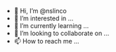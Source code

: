 - 👋 Hi, I’m @nslinco
- 👀 I’m interested in ...
- 🌱 I’m currently learning ...
- 💞️ I’m looking to collaborate on ...
- 📫 How to reach me ...

<!---
nslinco/nslinco is a ✨ special ✨ repository because its `README.md` (this file) appears on your GitHub profile.
You can click the Preview link to take a look at your changes.
--->
